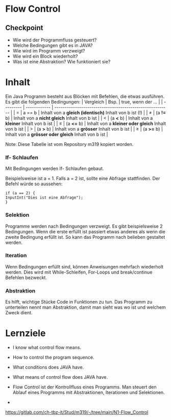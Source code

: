 # Flow Control

## Checkpoint
- Wie wird der Programmfluss gesteuert?
- Welche Bedingungen gibt es in JAVA?
- Wie wird im Programm verzweigt?
- Wie wird ein Block wiederholt?
- Was ist eine Abstraktion? Wie funktioniert sie?

# Inhalt

Ein Java Programm besteht aus Blöcken mit Befehlen, die etwas ausführen. Es gibt die folgenden Bedingungen:
| Vergleich | Bsp.         | true, wenn der ...                                       |
| --------- | ------------ | -------------------------------------------------------- |
| =         | a == b       | Inhalt von a **gleich (identisch)** Inhalt von b ist (!) |
| ≠         | (a **!=** b) | Inhalt von a **nicht gleich** Inhalt von b ist           |
| <         | (a **<** b)  | Inhalt von a **kleiner** Inhalt von b ist                |
| ≤         | (a **<=** b) | Inhalt von a **kleiner oder gleich** Inhalt von b ist    |
| >         | (a **>** b)  | Inhalt von a **grösser** Inhalt von b ist                |
| ≥         | (a **>=** b) | Inhalt von a **grösser oder gleich** Inhalt von b ist    |

Note: Diese Tabelle ist vom Repository m319 kopiert worden.

### If- Schlaufen
Mit Bedingungen werden If- Schlaufen gebaut. 

Beispielsweise ist a = 1. Falls a = 2 ist, sollte eine Abfrage stattfinden. Der Befehl würde so aussehen: 
```
if (a == 2) {
InputInt("Dies ist eine Abfrage");
}
```

### Selektion
Programme werden nach Bedingungen verzweigt. Es gibt beispielsweise 2 Bedingungen. Wenn die erste erfüllt ist passiert etwas anderes als wenn die zweite Bedingung erfüllt ist. So kann das Programm nach belieben gestaltet werden. 

### Iteration
Wenn Bedingungen erfüllt sind, können Anweisungen mehrfach wiederholt werden. Dies wird mit While-Schleifen, For-Loops und break/continue Befehlen bezweckt. 

### Abstraktion 
Es hilft, wichtige Stücke Code in Funktionen zu tun. Das Programm zu unterteilen nennt man Abstraktion, damit man sieht was wo ist und welchem Zweck dient. 

# Lernziele
- I know what control flow means.
- How to control the program sequence.
- What conditions does JAVA have.
- What means of control flow does JAVA have.


- Flow Control ist der Kontrollfluss eines Programms. Man steuert den Ablauf eines Programms mit Abstraktionen, Iterationen und Selektionen. 
- 


https://gitlab.com/ch-tbz-it/Stud/m319/-/tree/main/N1-Flow_Control